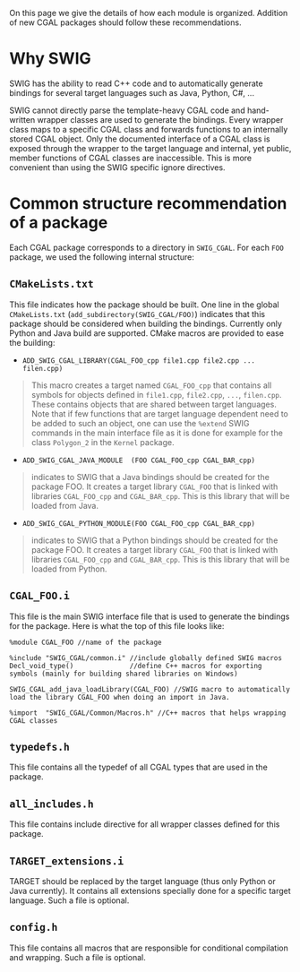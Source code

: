 On this page we give the details of how each module is organized. Addition of new CGAL packages should follow these recommendations.

# Why SWIG #
SWIG has the ability to read C++ code and to automatically generate bindings for several target languages such as Java, Python, C#, ...

SWIG cannot directly parse the template-heavy CGAL code and hand-written wrapper classes are used to generate the bindings. Every wrapper class maps to a specific CGAL class and forwards functions to an internally stored CGAL object. Only the documented interface of a CGAL class is exposed through the wrapper to the target language and internal, yet public, member functions of CGAL classes are inaccessible. This is more convenient than using the SWIG specific ignore directives.


# Common structure recommendation  of a package #

Each CGAL package corresponds to a directory in `SWIG_CGAL`.
For each `FOO` package, we used the following internal structure:

## `CMakeLists.txt` ##
This file indicates how the package should be built. One line in the global `CMakeLists.txt` (`add_subdirectory(SWIG_CGAL/FOO)`) indicates that this package should be considered when building the bindings. Currently only Python and Java build are supported.
CMake macros are provided to ease the building:
  * `ADD_SWIG_CGAL_LIBRARY(CGAL_FOO_cpp file1.cpp file2.cpp ... filen.cpp)`
> This macro creates a target named `CGAL_FOO_cpp` that contains all symbols for objects defined in `file1.cpp`, `file2.cpp`, `...`, `filen.cpp`. These contains objects that are shared between target languages. Note that if few functions that are target language dependent need to be added to such an object, one can use the `%extend` SWIG commands in the main interface file as it is done for example for the class `Polygon_2` in the `Kernel` package.
  * `ADD_SWIG_CGAL_JAVA_MODULE  (FOO CGAL_FOO_cpp CGAL_BAR_cpp)`
> indicates to SWIG that a Java bindings should be created for the package FOO. It creates a target library `CGAL_FOO` that is linked with libraries `CGAL_FOO_cpp` and `CGAL_BAR_cpp`. This is this library that will be loaded from Java.
  * `ADD_SWIG_CGAL_PYTHON_MODULE(FOO CGAL_FOO_cpp CGAL_BAR_cpp)`
> indicates to SWIG that a Python bindings should be created for the package FOO. It creates a target library `CGAL_FOO` that is linked with libraries `CGAL_FOO_cpp` and `CGAL_BAR_cpp`. This is this library that will be loaded from Python.
## `CGAL_FOO.i` ##
This file is the main SWIG interface file that is used to generate the bindings for the package. Here is what the top of this file looks like:
```
%module CGAL_FOO //name of the package

%include "SWIG_CGAL/common.i" //include globally defined SWIG macros
Decl_void_type()              //define C++ macros for exporting symbols (mainly for building shared libraries on Windows)

SWIG_CGAL_add_java_loadLibrary(CGAL_FOO) //SWIG macro to automatically load the library CGAL_FOO when doing an import in Java.

%import  "SWIG_CGAL/Common/Macros.h" //C++ macros that helps wrapping CGAL classes
```

## `typedefs.h` ##
This file contains all the typedef of all CGAL types that are used in the package.
## `all_includes.h` ##
This file contains include directive for all wrapper classes defined for this package.
## `TARGET_extensions.i` ##
TARGET should be replaced by the target language (thus only Python or Java currently). It contains all extensions specially done for a specific target language. Such a file is optional.
## `config.h` ##
This file contains all macros that are responsible for conditional compilation and wrapping. Such a file is optional.